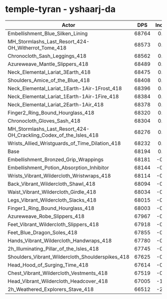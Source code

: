 # temple-tyran - yshaarj-da
| Actor | DPS | Increase |
|---|:---:|:---:|
|Embellishment_Blue_Silken_Lining|68764|0.84%|
|MH_Stormlashs_Last_Resort_424-OH_Witherrot_Tome_418|68573|0.56%|
|Chronocloth_Sash_Leggings_418|68562|0.54%|
|Azureweave_Mantle_Slippers_418|68489|0.43%|
|Neck_Elemental_Lariat_3Earth_418|68475|0.41%|
|Shoulders_Amice_of_the_Blue_418|68408|0.31%|
|Neck_Elemental_Lariat_1Earth-1Air-1Frost_418|68396|0.30%|
|Neck_Elemental_Lariat_1Earth-1Air-1Fire_418|68384|0.28%|
|Neck_Elemental_Lariat_2Earth-1Air_418|68378|0.27%|
|Finger2_Ring_Bound_Hourglass_418|68320|0.18%|
|Chronocloth_Gloves_Sash_418|68304|0.16%|
|MH_Stormlashs_Last_Resort_424-OH_Crackling_Codex_of_the_Isles_418|68276|0.12%|
|Wrists_Allied_Wristguards_of_Time_Dilation_418|68232|0.06%|
|Base|68194|0.00%|
|Embellishment_Bronzed_Grip_Wrappings|68181|-0.02%|
|Embellishment_Potion_Absorption_Inhibitor|68144|-0.07%|
|Wrists_Vibrant_Wildercloth_Wristwraps_418|68114|-0.12%|
|Back_Vibrant_Wildercloth_Shawl_418|68094|-0.15%|
|Waist_Vibrant_Wildercloth_Girdle_418|68034|-0.23%|
|Legs_Vibrant_Wildercloth_Slacks_418|68015|-0.26%|
|Finger1_Ring_Bound_Hourglass_418|68003|-0.28%|
|Azureweave_Robe_Slippers_418|67967|-0.33%|
|Feet_Vibrant_Wildercloth_Slippers_418|67918|-0.40%|
|Feet_Blue_Dragon_Soles_418|67855|-0.50%|
|Hands_Vibrant_Wildercloth_Handwraps_418|67780|-0.61%|
|2h_Illuminating_Pillar_of_the_Isles_418|67745|-0.66%|
|Shoulders_Vibrant_Wildercloth_Shoulderspikes_418|67625|-0.83%|
|Head_Hood_of_Surging_Time_418|67614|-0.85%|
|Chest_Vibrant_Wildercloth_Vestments_418|67519|-0.99%|
|Head_Vibrant_Wildercloth_Headcover_418|67005|-1.74%|
|2h_Weathered_Explorers_Stave_418|66512|-2.47%|
